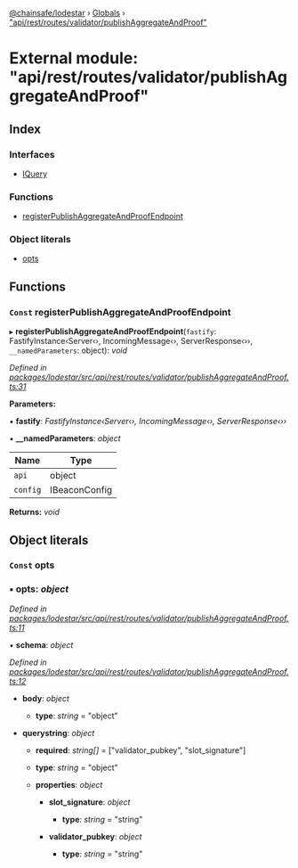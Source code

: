 [@chainsafe/lodestar](../README.md) › [Globals](../globals.md) › ["api/rest/routes/validator/publishAggregateAndProof"](_api_rest_routes_validator_publishaggregateandproof_.md)

# External module: "api/rest/routes/validator/publishAggregateAndProof"

## Index

### Interfaces

* [IQuery](../interfaces/_api_rest_routes_validator_publishaggregateandproof_.iquery.md)

### Functions

* [registerPublishAggregateAndProofEndpoint](_api_rest_routes_validator_publishaggregateandproof_.md#const-registerpublishaggregateandproofendpoint)

### Object literals

* [opts](_api_rest_routes_validator_publishaggregateandproof_.md#const-opts)

## Functions

### `Const` registerPublishAggregateAndProofEndpoint

▸ **registerPublishAggregateAndProofEndpoint**(`fastify`: FastifyInstance‹Server‹›, IncomingMessage‹›, ServerResponse‹››, `__namedParameters`: object): *void*

*Defined in [packages/lodestar/src/api/rest/routes/validator/publishAggregateAndProof.ts:31](https://github.com/ChainSafe/lodestar/blob/4796680/packages/lodestar/src/api/rest/routes/validator/publishAggregateAndProof.ts#L31)*

**Parameters:**

▪ **fastify**: *FastifyInstance‹Server‹›, IncomingMessage‹›, ServerResponse‹››*

▪ **__namedParameters**: *object*

Name | Type |
------ | ------ |
`api` | object |
`config` | IBeaconConfig |

**Returns:** *void*

## Object literals

### `Const` opts

### ▪ **opts**: *object*

*Defined in [packages/lodestar/src/api/rest/routes/validator/publishAggregateAndProof.ts:11](https://github.com/ChainSafe/lodestar/blob/4796680/packages/lodestar/src/api/rest/routes/validator/publishAggregateAndProof.ts#L11)*

▪ **schema**: *object*

*Defined in [packages/lodestar/src/api/rest/routes/validator/publishAggregateAndProof.ts:12](https://github.com/ChainSafe/lodestar/blob/4796680/packages/lodestar/src/api/rest/routes/validator/publishAggregateAndProof.ts#L12)*

* **body**: *object*

  * **type**: *string* = "object"

* **querystring**: *object*

  * **required**: *string[]* = ["validator_pubkey", "slot_signature"]

  * **type**: *string* = "object"

  * **properties**: *object*

    * **slot_signature**: *object*

      * **type**: *string* = "string"

    * **validator_pubkey**: *object*

      * **type**: *string* = "string"
